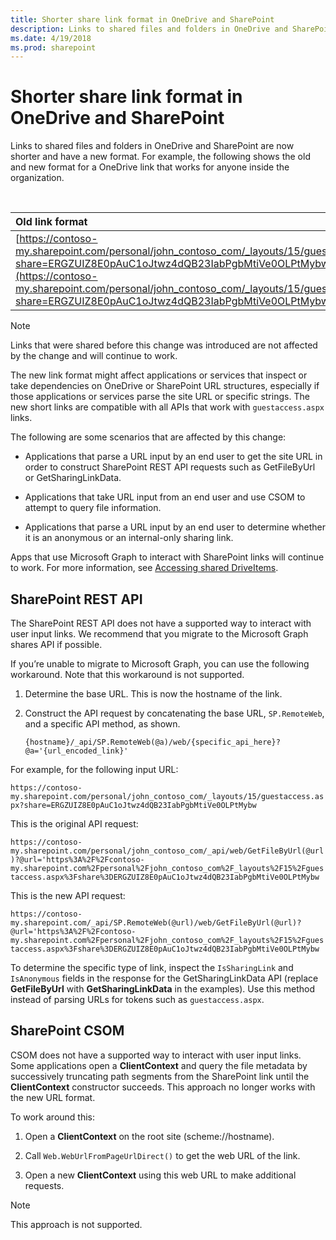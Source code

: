 ```yaml
---
title: Shorter share link format in OneDrive and SharePoint
description: Links to shared files and folders in OneDrive and SharePoint are now shorter and have a new format. 
ms.date: 4/19/2018
ms.prod: sharepoint
---
```


# Shorter share link format in OneDrive and SharePoint

Links to shared files and folders in OneDrive and SharePoint are now shorter and have a new format. For example, the following shows the old and new format for a OneDrive link that works for anyone inside the organization.

<br/>

|Old link format|New link format|
|:--------------|:--------------|
|[https://contoso-my.sharepoint.com/personal/john_contoso_com/_layouts/15/guestaccess.aspx?share=ERGZUIZ8E0pAuC1oJtwz4dQB23IabPgbMtiVe0OLPtMybw](https://contoso-my.sharepoint.com/personal/john_contoso_com/_layouts/15/guestaccess.aspx?share=ERGZUIZ8E0pAuC1oJtwz4dQB23IabPgbMtiVe0OLPtMybw)|[https://contoso-my.sharepoint.com/:w:/p/john/ERGZUIZ8E0pAuC1oJtwz4dQB23IabPgbMtiVe0OLPtMybw](https://contoso-my.sharepoint.com/:w:/p/john/ERGZUIZ8E0pAuC1oJtwz4dQB23IabPgbMtiVe0OLPtMybw)|

> [!NOTE]
> Links that were shared before this change was introduced are not affected by the change and will continue to work.

The new link format might affect applications or services that inspect or take dependencies on OneDrive or SharePoint URL structures, especially if those applications or services parse the site URL or specific strings. The new short links are compatible with all APIs that work with `guestaccess.aspx` links. 

The following are some scenarios that are affected by this change:

- Applications that parse a URL input by an end user to get the site URL in order to construct SharePoint REST API requests such as GetFileByUrl or GetSharingLinkData.

- Applications that take URL input from an end user and use CSOM to attempt to query file information.

- Applications that parse a URL input by an end user to determine whether it is an anonymous or an internal-only sharing link.

Apps that use Microsoft Graph to interact with SharePoint links will continue to work. For more information, see [Accessing shared DriveItems](https://developer.microsoft.com/en-us/graph/docs/api-reference/v1.0/api/shares_get).

## SharePoint REST API

The SharePoint REST API does not have a supported way to interact with user input links. We recommend that you migrate to the Microsoft Graph shares API if possible. 

If you’re unable to migrate to Microsoft Graph, you can use the following workaround. Note that this workaround is not supported.

1.	Determine the base URL. This is now the hostname of the link.

2.	Construct the API request by concatenating the base URL, `SP.RemoteWeb`, and a specific API method, as shown.

    `{hostname}/_api/SP.RemoteWeb(@a)/web/{specific_api_here}?@a='{url_encoded_link}'`

For example, for the following input URL:

`https://contoso-my.sharepoint.com/personal/john_contoso_com/_layouts/15/guestaccess.aspx?share=ERGZUIZ8E0pAuC1oJtwz4dQB23IabPgbMtiVe0OLPtMybw`

This is the original API request:

`https://contoso-my.sharepoint.com/personal/john_contoso_com/_api/web/GetFileByUrl(@url)?@url='https%3A%2F%2Fcontoso-my.sharepoint.com%2Fpersonal%2Fjohn_contoso_com%2F_layouts%2F15%2Fguestaccess.aspx%3Fshare%3DERGZUIZ8E0pAuC1oJtwz4dQB23IabPgbMtiVe0OLPtMybw`

This is the new API request:

`https://contoso-my.sharepoint.com/_api/SP.RemoteWeb(@url)/web/GetFileByUrl(@url)?@url='https%3A%2F%2Fcontoso-my.sharepoint.com%2Fpersonal%2Fjohn_contoso_com%2F_layouts%2F15%2Fguestaccess.aspx%3Fshare%3DERGZUIZ8E0pAuC1oJtwz4dQB23IabPgbMtiVe0OLPtMybw`

To determine the specific type of link, inspect the `IsSharingLink` and `IsAnonymous` fields in the response for the GetSharingLinkData API (replace **GetFileByUrl** with **GetSharingLinkData** in the examples). Use this method instead of parsing URLs for tokens such as `guestaccess.aspx`.

## SharePoint CSOM 

CSOM does not have a supported way to interact with user input links. Some applications open a **ClientContext** and query the file metadata by successively truncating path segments from the SharePoint link until the **ClientContext** constructor succeeds. This approach no longer works with the new URL format.

To work around this:
1.	Open a **ClientContext** on the root site (scheme://hostname). 

2.	Call `Web.WebUrlFromPageUrlDirect()` to get the web URL of the link. 

3.	Open a new **ClientContext** using this web URL to make additional requests. 


> [!NOTE]
> This approach is not supported.
